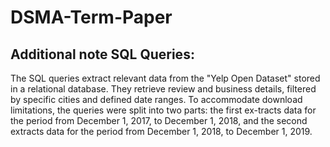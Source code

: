 # DSMA-Term-Paper

## Additional note SQL Queries:
The SQL queries extract relevant data from the "Yelp Open Dataset" stored in a relational database. They retrieve review and business details, filtered by specific cities and defined date ranges. 
To accommodate download limitations, the queries were split into two parts: the first ex-tracts data for the period from December 1, 2017, to December 1, 2018, and the second extracts data for the period from December 1, 2018, to December 1, 2019.
